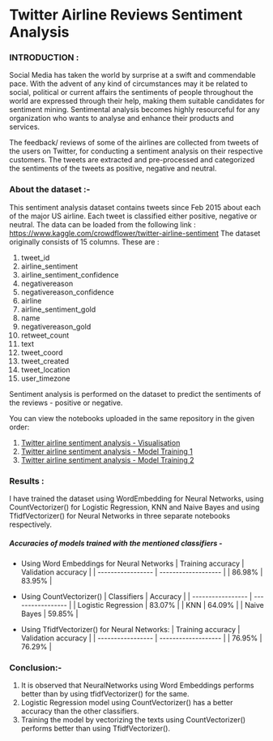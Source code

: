 # Twitter Airline Reviews Sentiment Analysis

### INTRODUCTION : 

Social Media has taken the world by surprise at a swift and commendable pace. With the advent of any kind of circumstances may it be related to social, political or current affairs the sentiments of people throughout the world are expressed through their help, making them suitable candidates for sentiment mining. Sentimental analysis becomes highly resourceful for any organization who wants to analyse and enhance their products and services.

The feedback/ reviews of some of the airlines are collected from tweets of the users on Twitter, for conducting a sentiment analysis on their respective customers.
The tweets are extracted and pre-processed and categorized the sentiments of the tweets as positive, negative and neutral.
### About the dataset :-

This sentiment analysis dataset contains tweets since Feb 2015 about each of the major US airline. Each tweet is classified either positive, negative or neutral.
The data can be loaded from the following link : https://www.kaggle.com/crowdflower/twitter-airline-sentiment
The dataset originally consists of 15 columns. These are :
1. tweet_id
2. airline_sentiment
3. airline_sentiment_confidence  
4. negativereason                  
5. negativereason_confidence        
6. airline                            
7. airline_sentiment_gold          
8. name                                
9. negativereason_gold             
10. retweet_count                     
11. text                                
12. tweet_coord                     
13. tweet_created                      
14. tweet_location                   
15. user_timezone


Sentiment analysis is performed on the dataset to predict the sentiments of the reviews - positive or negative.

You can view the notebooks uploaded in the same repository in the given order: 
1. [Twitter airline sentiment analysis - Visualisation](https://colab.research.google.com/drive/18h85gbCA87ZIfnVTD_ax9TAglGKn0slg?usp=sharing)
2. [Twitter airline sentiment analysis - Model Training 1](https://colab.research.google.com/drive/15_5z-ak0sYNAoD0alqpjzgpIMDCHP55k?usp=sharing)
3. [Twitter airline sentiment analysis - Model Training 2](https://colab.research.google.com/drive/1SIirL8HeS4HCCmNBREof3nX1D9kzGM9R?usp=sharing)


### Results : 
I have trained the dataset using WordEmbedding for Neural Networks, using CountVectorizer() for Logistic Regression, KNN and Naive Bayes and using TfidfVectorizer() for Neural Networks in three separate notebooks respectively.

##### Accuracies of models trained with the mentioned classifiers -
  * Using Word Embeddings for Neural Networks 
     | Training accuracy  | Validation accuracy |
     | -----------------  | ------------------- |
     |     86.98%         |     83.95%          |
     
  * Using CountVectorizer()
     |   Classifiers       |   Accuracy           | 
     | -----------------   |   -----------------  | 
     | Logistic Regression |       83.07%         | 
     |  KNN                |       64.09%         | 
     | Naive Bayes         |       59.85%         |   
  
  * Using TfidfVectorizer() for Neural Networks: 
     | Training accuracy  | Validation accuracy |
     | -----------------  | ------------------- |
     |     76.95%         |     76.29%          |


### Conclusion:-
1. It is observed that NeuralNetworks using Word Embeddings performs better than by using tfidfVectorizer() for the same.
2. Logistic Regression model using CountVectorizer() has a better accuracy than the other classifiers.
3. Training the model by vectorizing the texts using CountVectorizer() performs better than using TfidfVectorizer().
